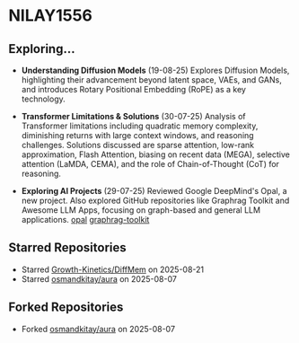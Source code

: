 # NILAY1556

## Exploring...
- **Understanding Diffusion Models** (19-08-25)
  Explores Diffusion Models, highlighting their advancement beyond latent space, VAEs, and GANs, and introduces Rotary Positional Embedding (RoPE) as a key technology.

- **Transformer Limitations & Solutions** (30-07-25)
  Analysis of Transformer limitations including quadratic memory complexity, diminishing returns with large context windows, and reasoning challenges. Solutions discussed are sparse attention, low-rank approximation, Flash Attention, biasing on recent data (MEGA), selective attention (LaMDA, CEMA), and the role of Chain-of-Thought (CoT) for reasoning.

- **Exploring AI Projects** (29-07-25)
  Reviewed Google DeepMind's Opal, a new project. Also explored GitHub repositories like Graphrag Toolkit and Awesome LLM Apps, focusing on graph-based and general LLM applications.
  [opal](https://opal.withgoogle.com/)
  [graphrag-toolkit](https://github.com/awslabs/graphrag-toolkit)

## Starred Repositories
- Starred [Growth-Kinetics/DiffMem](https://github.com/Growth-Kinetics/DiffMem) on 2025-08-21
- Starred [osmandkitay/aura](https://github.com/osmandkitay/aura) on 2025-08-07

## Forked Repositories
- Forked [osmandkitay/aura](https://github.com/NILAY1556/aura) on 2025-08-07

